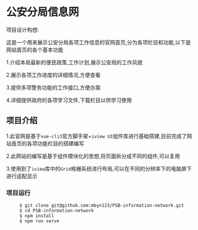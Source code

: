# 公安分局信息网

项目设计构想:

这是一个用来展示公安分局各项工作信息的官网首页,分为各项栏目和功能,以下是网站首页的各个基本功能

1.介绍本局最新的便民政策,工作计划,展示公安局的工作风貌

2.展示各项工作进度的详细情况,方便查看

3.提供多项警务功能的工作接口,方便办案

4.详细提供政府的各项学习文件,下载栏目以供学习使用

## 项目介绍

1.此官网是基于`vue-cli3`官方脚手架+`iview UI`组件库进行基础搭建,目前完成了网站首页的各项功能栏目的搭建编写

2.此网站的编写是基于组件模块化的思想,将页面拆分成不同的组件,可以复用

3.使用到了`iview`库中的`Grid`格栅系统进行布局,可以在不同的分辨率下的电脑屏下进行适配显示


### 项目运行
   
         $ git clone git@github.com:mbyn123/PSB-information-network.git
         $ cd PSB-information-network
         $ npm install
         $ npm run serve



